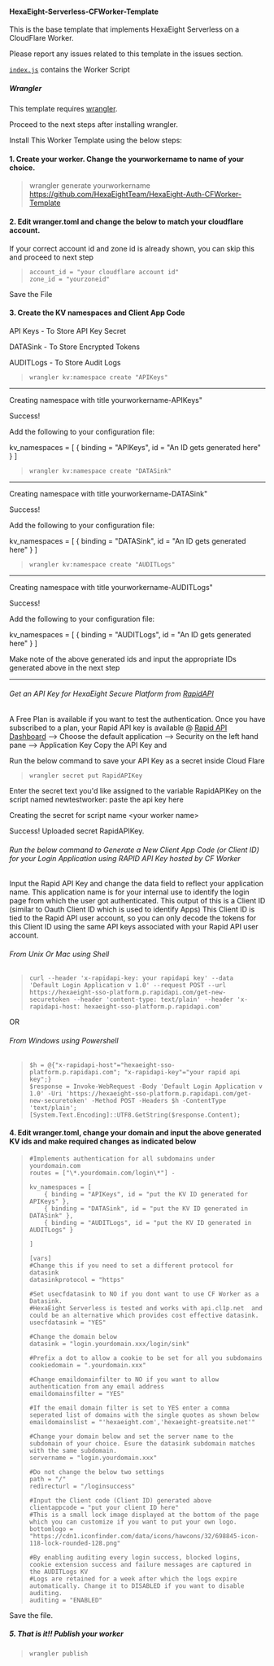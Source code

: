 #### HexaEight-Serverless-CFWorker-Template

This is the base template that implements HexaEight Serverless on a CloudFlare Worker.

Please report any issues related to this template in the issues section.

[`index.js`](https://github.com/HexaEightTeam/HexaEight-Auth-CFWorker-Template/blob/main/index.js) contains the Worker Script

##### Wrangler

This template requires [wrangler](https://github.com/cloudflare/wrangler).

Proceed to the next steps after installing wrangler.

Install This Worker Template using the below steps:

#### 1. Create your worker. Change the yourworkername to name of your choice. 

>wrangler generate yourworkername https://github.com/HexaEightTeam/HexaEight-Auth-CFWorker-Template

#### 2. Edit wranger.toml and change the below to match your cloudflare account. 
If your correct account id and zone id is already shown, you can skip this and proceed to next step

>     account_id = "your cloudflare account id"
>     zone_id = "yourzoneid"

Save the File


#### 3. Create the KV namespaces and Client App Code 

API Keys - To Store API Key Secret

DATASink  - To Store Encrypted Tokens

AUDITLogs - To Store Audit Logs

>     wrangler kv:namespace create "APIKeys"

---
Creating namespace with title yourworkername-APIKeys"

Success!

Add the following to your configuration file:

kv_namespaces = [
{ binding = "APIKeys", id = "An ID gets generated here" }
]


>     wrangler kv:namespace create "DATASink"

---
Creating namespace with title yourworkername-DATASink"

Success!

Add the following to your configuration file:

kv_namespaces = [
{ binding = "DATASink", id = "An ID gets generated here" }
]

>
>     wrangler kv:namespace create "AUDITLogs"

---
Creating namespace with title yourworkername-AUDITLogs"

Success!

Add the following to your configuration file:

kv_namespaces = [
{ binding = "AUDITLogs", id = "An ID gets generated here" }
]


Make note of the above generated ids and input the appropriate IDs generated above in the next step

---

###### Get an API Key for HexaEight Secure Platform from [RapidAPI](https://rapidapi.com/hexaeight-hexaeight-default/api/hexaeight-sso-platform/pricing)

A Free Plan is available if you want to test the authentication. Once you have subscribed to a plan, your Rapid API key is available 
@
[Rapid API Dashboard](https://rapidapi.com/developer/dashboard) --> Choose the default application --> Security on the left hand pane --> Application Key
Copy the API Key and 

Run the below command to save your API Key as a secret inside Cloud Flare

>     wrangler secret put RapidAPIKey
  
Enter the secret text you'd like assigned to the variable RapidAPIKey on the script named newtestworker:
paste the api key here

Creating the secret for script name \<your worker name\>

  Success! Uploaded secret RapidAPIKey.
  
###### Run the below command to Generate a New Client App Code (or Client ID) for your Login Application using RAPID API Key hosted by CF Worker

Input the Rapid API Key and change the data field to reflect your application name.  This application name is for your internal use to identify
the login page from which the user got authenticated.  This output of this is a Client ID (similar to Oauth Client ID which is used to identify Apps)
This Client ID is tied to the Rapid API user account, so you can only decode the tokens for this Client ID using the same API keys associated with 
your Rapid API user account.

###### From Unix Or Mac using Shell
>     curl --header 'x-rapidapi-key: your rapidapi key' --data 'Default Login Application v 1.0' --request POST --url https://hexaeight-sso-platform.p.rapidapi.com/get-new-securetoken --header 'content-type: text/plain' --header 'x-rapidapi-host: hexaeight-sso-platform.p.rapidapi.com'

OR

###### From Windows using Powershell
>     $h = @{"x-rapidapi-host"="hexaeight-sso-platform.p.rapidapi.com"; "x-rapidapi-key"="your rapid api key";}
>     $response = Invoke-WebRequest -Body 'Default Login Application v 1.0' -Uri 'https://hexaeight-sso-platform.p.rapidapi.com/get-new-securetoken' -Method POST -Headers $h -ContentType 'text/plain';[System.Text.Encoding]::UTF8.GetString($response.Content);


#### 4. Edit wranger.toml, change your domain and input the above generated KV ids and make required changes as indicated below

>     #Implements authentication for all subdomains under yourdomain.com
>     routes = ["\*.yourdomain.com/login\*"] - 
>
>     kv_namespaces = [
>         { binding = "APIKeys", id = "put the KV ID generated for APIKeys" },
>	      { binding = "DATASink", id = "put the KV ID generated in DATASink" },
>	      { binding = "AUDITLogs", id = "put the KV ID generated in AUDITLogs" }
>
>     ]
>
>     [vars]
>     #Change this if you need to set a different protocol for datasink
>     datasinkprotocol = "https"
>
>     #Set usecfdatasink to NO if you dont want to use CF Worker as a Datasink.  
>     #HexaEight Serverless is tested and works with api.cl1p.net  and could be an alternative which provides cost effective datasink.  
>     usecfdatasink = "YES"
>
>     #Change the domain below
>     datasink = "login.yourdomain.xxx/login/sink"
>
>     #Prefix a dot to allow a cookie to be set for all you subdomains
>     cookiedomain = ".yourdomain.xxx"
>
>     #Change emaildomainfilter to NO if you want to allow authentication from any email address
>     emaildomainsfilter = "YES"
>      
>     #If the email domain filter is set to YES enter a comma seperated list of domains with the single quotes as shown below
>     emaildomainslist = "'hexaeight.com','hexaeight-greatsite.net'"
>
>     #Change your domain below and set the server name to the subdomain of your choice. Esure the datasink subdomain matches with the same subdomain.
>     servername = "login.yourdomain.xxx"
>
>     #Do not change the below two settings
>     path = "/"
>     redirecturl = "/loginsuccess"
>
>     #Input the Client code (Client ID) generated above
>     clientappcode = "put your client ID here"
>     #This is a small lock image displayed at the bottom of the page which you can customize if you want to put your own logo.
>     bottomlogo = "https://cdn1.iconfinder.com/data/icons/hawcons/32/698845-icon-118-lock-rounded-128.png"
>
>     #By enabling auditing every login success, blocked logins, cookie extension success and failure messages are captured in the AUDITLogs KV
>     #Logs are retained for a week after which the logs expire automatically. Change it to DISABLED if you want to disable auditing.
>     auditing = "ENABLED"
>

Save the file.

##### 5. That is it!! Publish your worker

>     wrangler publish
